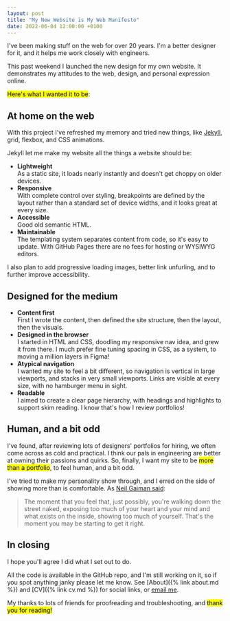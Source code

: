 ```yaml
---
layout: post
title: "My New Website is My Web Manifesto"
date: 2022-06-04 12:00:00 +0100
---
```


I've been making stuff on the web for over 20 years. I'm a better designer for it, and it helps me work closely with engineers.

This past weekend I launched the new design for my own website. It demonstrates my attitudes to the web, design, and personal expression online.

<mark>Here's what I wanted it to be</mark>:

## At home on the web

With this project I've refreshed my memory and tried new things, like <a href="https://jekyllrb.com/" target="_blank">Jekyll</a>, grid, flexbox, and CSS animations.

Jekyll let me make my website all the things a website should be:

- **Lightweight**\
As a static site, it loads nearly instantly and doesn't get choppy on older devices.
- **Responsive**\
With complete control over styling, breakpoints are defined by the layout rather than a standard set of device widths, and it looks great at every size.
- **Accessible**\
Good old semantic HTML.
- **Maintainable**\
The templating system separates content from code, so it's easy to update. With GitHub Pages there are no fees for hosting or WYSIWYG editors.

I also plan to add progressive loading images, better link unfurling, and to further improve accessibility.

## Designed for the medium

- **Content first**\
First I wrote the content, then defined the site structure, then the layout, then the visuals.
- **Designed in the browser**\
I started in HTML and CSS, doodling my responsive nav idea, and grew it from there. I much prefer fine tuning spacing in CSS, as a system, to moving a million layers in Figma!
- **Atypical navigation**\
I wanted my site to feel a bit different, so navigation is vertical in large viewports, and stacks in very small viewports. Links are visible at every size, with no hamburger menu in sight.
- **Readable**\
I aimed to create a clear page hierarchy, with headings and highlights to support skim reading. I know that's how I review portfolios!

## Human, and a bit odd

I've found, after reviewing lots of designers' portfolios for hiring, we often come across as cold and practical. I think our pals in engineering are better at owning their passions and quirks. So, finally, I want my site to be <mark>more than a portfolio</mark>, to feel human, and a bit odd.

I've tried to make my personality show through, and I erred on the side of showing more than is comfortable. As <a href="https://jamesclear.com/great-speeches/make-good-art-by-neil-gaiman" target="_blank">Neil Gaiman said</a>:

> The moment that you feel that, just possibly, you're walking down the street naked, exposing too much of your heart and your mind and what exists on the inside, showing too much of yourself. That's the moment you may be starting to get it right.  

## In closing

I hope you'll agree I did what I set out to do.  

All the code is available in <a hreh="https://github.com/neildawson/neildawson.github.io" target="_blank">the GitHub repo</a>, and I'm still working on it, so if you spot anything janky please let me know. See [About]({% link about.md %}) and [CV]({% link cv.md %}) for social links, or [email me](mailto:mail@neildawson.co).

My thanks to lots of friends for proofreading and troubleshooting, and <mark>thank you for reading!</mark>